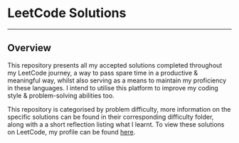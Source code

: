 # LeetCode Solutions

---

## Overview

This repository presents all my accepted solutions completed throughout my LeetCode journey, a way to pass spare time in a productive & meaningful way, whilst also serving as a means to maintain my proficiency in these languages. I intend to utilise this platform to improve my coding style & problem-solving abilities too.

This repository is categorised by problem difficulty, more information on the specific solutions can be found in their corresponding difficulty folder, along with a a short reflection listing what I learnt. To view these solutions on LeetCode, my profile can be found [here](https://leetcode.com/u/Mattytomo365/).